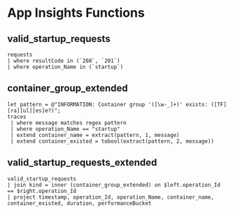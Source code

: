 # App Insights Functions

## valid_startup_requests

```kql
requests
| where resultCode in (`208`, `201`)
| where operation_Name in (`startup`)
```

## container_group_extended

```kql
let pattern = @"INFORMATION: Container group '([\w-_]+)' exists: ([TF][ra][ul][es]e?)";
traces
 | where message matches regex pattern
 | where operation_Name == "startup"
 | extend container_name = extract(pattern, 1, message)
 | extend container_existed = tobool(extract(pattern, 2, message))
```

## valid_startup_requests_extended

```kql
valid_startup_requests
| join kind = inner (container_group_extended) on $left.operation_Id == $right.operation_Id
| project timestamp, operation_Id, operation_Name, container_name, container_existed, duration, performanceBucket
```
